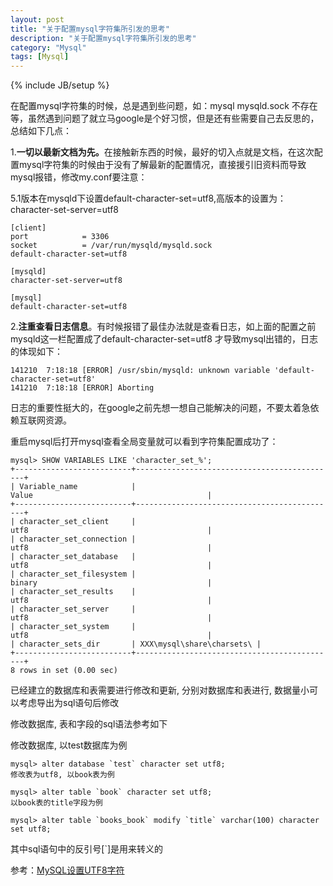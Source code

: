 ```yaml
---
layout: post
title: "关于配置mysql字符集所引发的思考"
description: "关于配置mysql字符集所引发的思考"
category: "Mysql"
tags: [Mysql]
---
```

{% include JB/setup %}

<p>在配置mysql字符集的时候，总是遇到些问题，如：mysql mysqld.sock 不存在等，虽然遇到问题了就立马google是个好习惯，但是还有些需要自己去反思的，总结如下几点：</p>

<p>1.<strong>一切以最新文档为先。</strong>在接触新东西的时候，最好的切入点就是文档，在这次配置mysql字符集的时候由于没有了解最新的配置情况，直接援引旧资料而导致mysql报错，修改my.conf要注意：</p>

<p>5.1版本在mysqld下设置default-character-set=utf8,高版本的设置为：character-set-server=utf8</p>

<pre><code>[client]
port            = 3306
socket          = /var/run/mysqld/mysqld.sock
default-character-set=utf8

[mysqld]
character-set-server=utf8

[mysql]
default-character-set=utf8
</code></pre>

<p>2.<strong>注重查看日志信息</strong>。有时候报错了最佳办法就是查看日志，如上面的配置之前mysqld这一栏配置成了default-character-set=utf8 才导致mysql出错的，日志的体现如下：</p>

<pre><code>141210  7:18:18 [ERROR] /usr/sbin/mysqld: unknown variable 'default-character-set=utf8'
141210  7:18:18 [ERROR] Aborting
</code></pre>

<p>日志的重要性挺大的，在google之前先想一想自己能解决的问题，不要太着急依赖互联网资源。</p>

<p>重启mysql后打开mysql查看全局变量就可以看到字符集配置成功了：</p>

<pre><code>mysql&gt; SHOW VARIABLES LIKE 'character_set_%';
+--------------------------+---------------------------------------------+
| Variable_name            | Value                                       |
+--------------------------+---------------------------------------------+
| character_set_client     | utf8                                        |
| character_set_connection | utf8                                        |
| character_set_database   | utf8                                        |
| character_set_filesystem | binary                                      |
| character_set_results    | utf8                                        |
| character_set_server     | utf8                                        |
| character_set_system     | utf8                                        |
| character_sets_dir       | XXX\mysql\share\charsets\ |
+--------------------------+---------------------------------------------+
8 rows in set (0.00 sec)
</code></pre>

<p>已经建立的数据库和表需要进行修改和更新, 分别对数据库和表进行, 数据量小可以考虑导出为sql语句后修改</p>

<p>修改数据库, 表和字段的sql语法参考如下</p>

<p>修改数据库, 以test数据库为例</p>

<pre><code>mysql&gt; alter database `test` character set utf8;
修改表为utf8, 以book表为例

mysql&gt; alter table `book` character set utf8;
以book表的title字段为例

mysql&gt; alter table `books_book` modify `title` varchar(100) character set utf8;
</code></pre>

<p>其中sql语句中的反引号[`]是用来转义的</p>

<p>参考：<a href="http://www.cnblogs.com/icejoywoo/archive/2013/03/31/2992145.html">MySQL设置UTF8字符</a></p>
